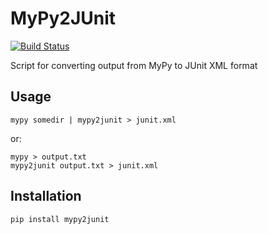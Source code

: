 # MyPy2JUnit

[![Build Status](https://travis-ci.com/dundee/mypy2junit.svg?branch=master)](https://travis-ci.com/dundee/mypy2junit)

Script for converting output from MyPy to JUnit XML format

## Usage

```
mypy somedir | mypy2junit > junit.xml
```

or:

```
mypy > output.txt
mypy2junit output.txt > junit.xml
```

## Installation

```
pip install mypy2junit
```
